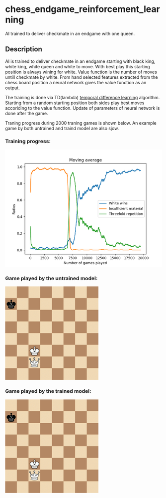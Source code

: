 # chess_endgame_reinforcement_learning

AI trained to deliver checkmate in an endgame with one queen.

## Description

AI is trained to deliver checkmate in an endgame starting with black king, white king, white queen and white to move. With best play this starting position is always wining for white. Value function is the number of moves untill checkmate by white. From hand selected features extracted from the chess board position a neural network gives the value function as an output.

The training is done via TD(lambda) [temporal difference learning](https://en.wikipedia.org/wiki/Temporal_difference_learning) algorithm. Starting from a random starting position both sides play best moves accoriding to the value function. Update of parameters of neural network is done after the game.

Traning progress during 2000 traning games is shown below. An example game by both untrained and traind model are also sjow. 

### Training progress:

<img src="train_plot.png" width="600"/>

### Game played by the untrained model:
<img src="untrained_game.gif" width="300"/>

### Game played by the trained model:
<img src="trained_game.gif" width="300"/>
